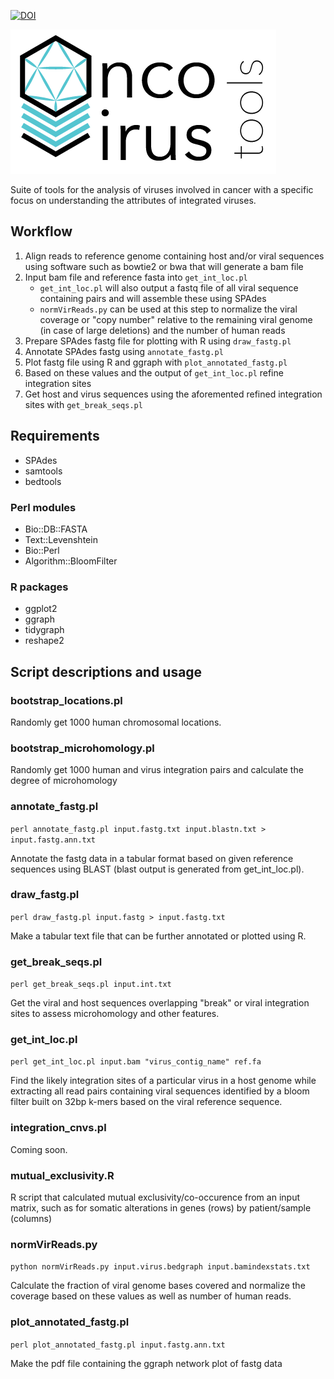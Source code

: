 [![DOI](https://zenodo.org/badge/123922184.svg)](https://zenodo.org/badge/latestdoi/123922184)

![logo](https://github.com/gstarrett/oncovirus_tools/blob/master/oncovirus_tools.png)  

Suite of tools for the analysis of viruses involved in cancer with a specific focus on understanding the attributes of integrated viruses.

## Workflow
1. Align reads to reference genome containing host and/or viral sequences using software such as bowtie2 or bwa that will generate a bam file
2. Input bam file and reference fasta into `get_int_loc.pl`
   * `get_int_loc.pl` will also output a fastq file of all viral sequence containing pairs and will assemble these using SPAdes
   * `normVirReads.py` can be used at this step to normalize the viral coverage or "copy number" relative to the remaining viral genome (in case of large deletions) and the number of human reads
3. Prepare SPAdes fastg file for plotting with R using `draw_fastg.pl`
4. Annotate SPAdes fastg using `annotate_fastg.pl`
5. Plot fastg file using R and ggraph with `plot_annotated_fastg.pl`
6. Based on these values and the output of `get_int_loc.pl` refine integration sites
7. Get host and virus sequences using the aforemented refined integration sites with `get_break_seqs.pl`

## Requirements
* SPAdes
* samtools
* bedtools
### Perl modules
* Bio::DB::FASTA
* Text::Levenshtein
* Bio::Perl
* Algorithm::BloomFilter
### R packages
* ggplot2
* ggraph
* tidygraph
* reshape2

## Script descriptions and usage
### bootstrap_locations.pl
Randomly get 1000 human chromosomal locations.
### bootstrap_microhomology.pl
Randomly get 1000 human and virus integration pairs and calculate the degree of microhomology
### annotate_fastg.pl
`perl annotate_fastg.pl input.fastg.txt input.blastn.txt > input.fastg.ann.txt`

Annotate the fastg data in a tabular format based on given reference sequences using BLAST (blast output is generated from get_int_loc.pl).
### draw_fastg.pl
`perl draw_fastg.pl input.fastg > input.fastg.txt`

Make a tabular text file that can be further annotated or plotted using R.
### get_break_seqs.pl
`perl get_break_seqs.pl input.int.txt`

Get the viral and host sequences overlapping "break" or viral integration sites to assess microhomology and other features.
### get_int_loc.pl
`perl get_int_loc.pl input.bam "virus_contig_name" ref.fa`

Find the likely integration sites of a particular virus in a host genome while extracting all read pairs containing viral sequences identified by a bloom filter built on 32bp k-mers based on the viral reference sequence.
### integration_cnvs.pl
Coming soon.
### mutual_exclusivity.R
R script that calculated mutual exclusivity/co-occurence from an input matrix, such as for somatic alterations in genes (rows) by patient/sample (columns)
### normVirReads.py
`python normVirReads.py input.virus.bedgraph input.bamindexstats.txt`

Calculate the fraction of viral genome bases covered and normalize the coverage based on these values as well as number of human reads.
### plot_annotated_fastg.pl
`perl plot_annotated_fastg.pl input.fastg.ann.txt`

Make the pdf file containing the ggraph network plot of fastg data
